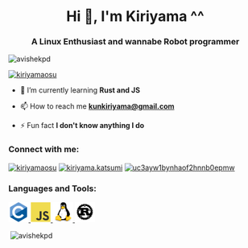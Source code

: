 <h1 align="center">Hi 👋, I'm Kiriyama ^^</h1>
<h3 align="center">A Linux Enthusiast and wannabe Robot programmer</h3>

<p align="left"> <img src="https://komarev.com/ghpvc/?username=avishekpd&label=Profile%20views&color=0e75b6&style=flat" alt="avishekpd" /> </p>

<p align="left"> <a href="https://twitter.com/kiriyamaosu" target="blank"><img src="https://img.shields.io/twitter/follow/kiriyamaosu?logo=twitter&style=for-the-badge" alt="kiriyamaosu" /></a> </p>

- 🌱 I’m currently learning **Rust and JS**

- 📫 How to reach me **kunkiriyama@gmail.com**

- ⚡ Fun fact **I don't know anything I do**

<h3 align="left">Connect with me:</h3>
<p align="left">
<a href="https://twitter.com/kiriyamaosu" target="blank"><img align="center" src="https://raw.githubusercontent.com/rahuldkjain/github-profile-readme-generator/master/src/images/icons/Social/twitter.svg" alt="kiriyamaosu" height="30" width="40" /></a>
<a href="https://instagram.com/kiriyama.katsumi" target="blank"><img align="center" src="https://raw.githubusercontent.com/rahuldkjain/github-profile-readme-generator/master/src/images/icons/Social/instagram.svg" alt="kiriyama.katsumi" height="30" width="40" /></a>
<a href="https://www.youtube.com/c/uc3ayw1bynhaof2hnnb0epmw" target="blank"><img align="center" src="https://raw.githubusercontent.com/rahuldkjain/github-profile-readme-generator/master/src/images/icons/Social/youtube.svg" alt="uc3ayw1bynhaof2hnnb0epmw" height="30" width="40" /></a>
</p>

<h3 align="left">Languages and Tools:</h3>
<p align="left"> <a href="https://www.cprogramming.com/" target="_blank"> <img src="https://raw.githubusercontent.com/devicons/devicon/master/icons/c/c-original.svg" alt="c" width="40" height="40"/> </a> <a href="https://developer.mozilla.org/en-US/docs/Web/JavaScript" target="_blank"> <img src="https://raw.githubusercontent.com/devicons/devicon/master/icons/javascript/javascript-original.svg" alt="javascript" width="40" height="40"/> </a> <a href="https://www.linux.org/" target="_blank"> <img src="https://raw.githubusercontent.com/devicons/devicon/master/icons/linux/linux-original.svg" alt="linux" width="40" height="40"/> </a> <a href="https://www.rust-lang.org" target="_blank"> <img src="https://raw.githubusercontent.com/devicons/devicon/master/icons/rust/rust-plain.svg" alt="rust" width="40" height="40"/> </a> </p>

<p>&nbsp;<img align="center" src="https://github-readme-stats.vercel.app/api?username=avishekpd&show_icons=true&locale=en" alt="avishekpd" /></p>

